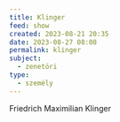 ```yaml
---
title: Klinger
feed: show
created: 2023-08-21 20:35
date: 2023-08-27 08:08
permalink: klinger
subject:
  - zenetöri
type:
  - személy
---
```


Friedrich Maximilian Klinger